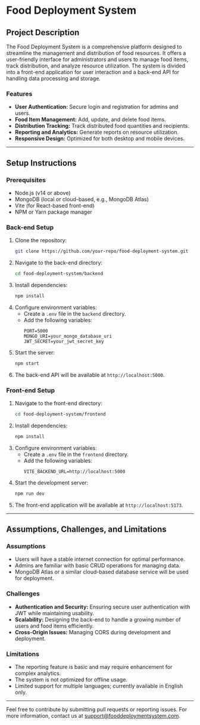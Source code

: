 # Food Deployment System

## Project Description

The Food Deployment System is a comprehensive platform designed to streamline the management and distribution of food resources. It offers a user-friendly interface for administrators and users to manage food items, track distribution, and analyze resource utilization. The system is divided into a front-end application for user interaction and a back-end API for handling data processing and storage.

### Features
- **User Authentication:** Secure login and registration for admins and users.
- **Food Item Management:** Add, update, and delete food items.
- **Distribution Tracking:** Track distributed food quantities and recipients.
- **Reporting and Analytics:** Generate reports on resource utilization.
- **Responsive Design:** Optimized for both desktop and mobile devices.

---

## Setup Instructions

### Prerequisites
- Node.js (v14 or above)
- MongoDB (local or cloud-based, e.g., MongoDB Atlas)
- Vite (for React-based front-end)
- NPM or Yarn package manager

### Back-end Setup
1. Clone the repository:
   ```bash
   git clone https://github.com/your-repo/food-deployment-system.git
   ```
2. Navigate to the back-end directory:
   ```bash
   cd food-deployment-system/backend
   ```
3. Install dependencies:
   ```bash
   npm install
   ```
4. Configure environment variables:
   - Create a `.env` file in the `backend` directory.
   - Add the following variables:
     ```
     PORT=5000
     MONGO_URI=your_mongo_database_uri
     JWT_SECRET=your_jwt_secret_key
     ```
5. Start the server:
   ```bash
   npm start
   ```
6. The back-end API will be available at `http://localhost:5000`.

### Front-end Setup
1. Navigate to the front-end directory:
   ```bash
   cd food-deployment-system/frontend
   ```
2. Install dependencies:
   ```bash
   npm install
   ```
3. Configure environment variables:
   - Create a `.env` file in the `frontend` directory.
   - Add the following variables:
     ```
     VITE_BACKEND_URL=http://localhost:5000
     ```
4. Start the development server:
   ```bash
   npm run dev
   ```
5. The front-end application will be available at `http://localhost:5173`.

---

## Assumptions, Challenges, and Limitations

### Assumptions
- Users will have a stable internet connection for optimal performance.
- Admins are familiar with basic CRUD operations for managing data.
- MongoDB Atlas or a similar cloud-based database service will be used for deployment.

### Challenges
- **Authentication and Security:** Ensuring secure user authentication with JWT while maintaining usability.
- **Scalability:** Designing the back-end to handle a growing number of users and food items efficiently.
- **Cross-Origin Issues:** Managing CORS during development and deployment.

### Limitations
- The reporting feature is basic and may require enhancement for complex analytics.
- The system is not optimized for offline usage.
- Limited support for multiple languages; currently available in English only.

---

Feel free to contribute by submitting pull requests or reporting issues. For more information, contact us at [support@fooddeploymentsystem.com](mailto:support@fooddeploymentsystem.com).

